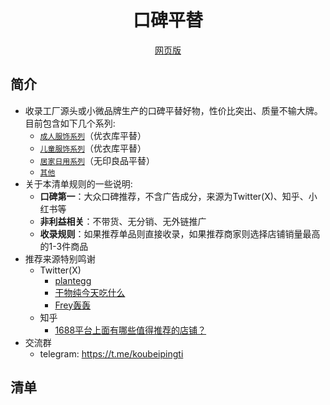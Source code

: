 <h1 align="center">
口碑平替
</h1>
<p align="center">
  <a href="https://www.koubeipingti.com">网页版</a>
</p>

## 简介
* 收录工厂源头或小微品牌生产的口碑平替好物，性价比突出、质量不输大牌。目前包含如下几个系列:
    * [`成人服饰系列`](https://github.com/leonlucc/awesome-alternative/blob/master/adult-clothing.md)（优衣库平替）
    * [`儿童服饰系列`](https://github.com/leonlucc/awesome-alternative/blob/master/children-clothing.md)（优衣库平替）
    * [`居家日用系列`](https://github.com/leonlucc/awesome-alternative/blob/master/daily-use.md)（无印良品平替）
    * [`其他`](https://github.com/leonlucc/awesome-alternative/blob/master/other.md)
* 关于本清单规则的一些说明:
    * **口碑第一**：大众口碑推荐，不含广告成分，来源为Twitter(X)、知乎、小红书等
    * **非利益相关**：不带货、无分销、无外链推广
    * **收录规则**：如果推荐单品则直接收录，如果推荐商家则选择店铺销量最高的1-3件商品
* 推荐来源特别鸣谢
    * Twitter(X)
	    * [plantegg](https://twitter.com/plantegg)
        * [干物纯今天吃什么](https://twitter.com/zty0826)
        * [Frey轰轰](https://twitter.com/HiFreyy)
    * 知乎
        * [1688平台上面有哪些值得推荐的店铺？](https://www.zhihu.com/question/350848318)
* 交流群
    * telegram: https://t.me/koubeipingti
## 清单